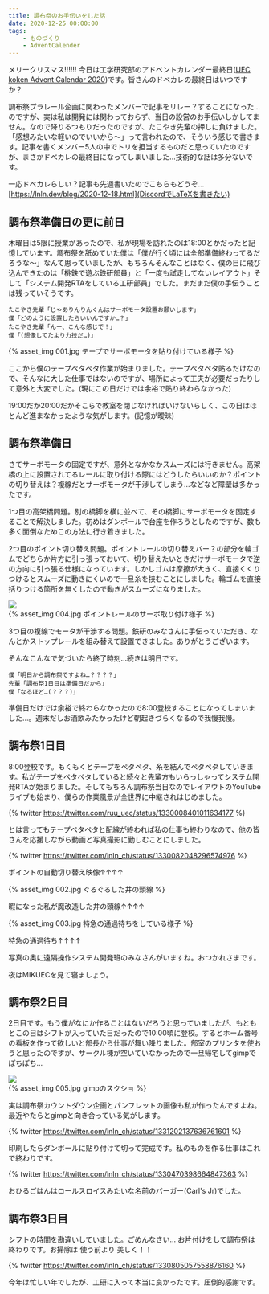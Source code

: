 ```yaml
---
title: 調布祭のお手伝いをした話
date: 2020-12-25 00:00:00
tags:
    - ものづくり
    - AdventCalender
---
```



メリークリスマス!!!!!!
今日は工学研究部のアドベントカレンダー最終日(<a href="https://adventar.org/calendars/5692">UEC koken Advent Calendar 2020</a>)です。皆さんのドベカレの最終日はいつですか？
    
調布祭プラレール企画に関わったメンバーで記事をリレー？することになった…のですが、実は私は開発には関わっておらず、当日の設営のお手伝いしかしてません。なので降りるつもりだったのですが、たこやき先輩の押しに負けました。「感想みたいな軽いのでいいから〜」って言われたので、そういう感じで書きます。記事を書くメンバー5人の中でトリを担当するものだと思っていたのですが、まさかドベカレの最終日になってしまいました…技術的な話は多分ないです。
    
一応ドベカレらしい？記事も先週書いたのでこちらもどうぞ…
[https://lnln.dev/blog/2020-12-18.html](DiscordでLaTeXを書きたい)

<!-- more -->
  
## 調布祭準備日の更に前日
  
木曜日は5限に授業があったので、私が現場を訪れたのは18:00とかだったと記憶しています。調布祭を舐めていた僕は「僕が行く頃には全部準備終わってるだろうな〜」なんて思っていましたが、もちろんそんなことはなく、僕の目に飛び込んできたのは「桃鉄で遊ぶ鉄研部員」と「一度も試走してないレイアウト」そして「システム開発RTAをしている工研部員」でした。まだまだ僕の手伝うことは残っていそうです。
    
    たこやき先輩「じゃありんりんくんはサーボモータ設置お願いします」
    僕「どのように設置したらいいんですか…？」
    たこやき先輩「んー、こんな感じで！」
    僕「(想像してたより力技だ…)」

{% asset_img 001.jpg テープでサーボモータを貼り付けている様子 %}
  
ここから僕のテープペタペタ作業が始まりました。テープペタペタ貼るだけなので、そんなに大した仕事ではないのですが、場所によって工夫が必要だったりして意外と大変でした。(現にこの日だけでは余裕で貼り終わらなかった)

19:00だか20:00だかそこらで教室を閉じなければいけないらしく、この日はほとんど進まなかったような気がします。(記憶が曖昧)

## 調布祭準備日
  
さてサーボモータの固定ですが、意外となかなかスムーズには行きません。高架橋の上に設置されてるレールに取り付ける際にはどうしたらいいのか？ポイントの切り替えは？複線だとサーボモータが干渉してしまう…などなど障壁は多かったです。
    
1つ目の高架橋問題。別の橋脚を横に並べて、その橋脚にサーボモータを固定することで解決しました。初めはダンボールで台座を作ろうとしたのですが、数も多く面倒なためこの方法に行き着きました。
    
2つ目のポイント切り替え問題。ポイントレールの切り替えバー？の部分を輪ゴムでどちらか片方に引っ張っておいて、切り替えたいときだけサーボモータで逆の方向に引っ張る仕様になっています。しかしゴムは摩擦が大きく、直接くくりつけるとスムーズに動きにくいので一旦糸を挟むことにしました。輪ゴムを直接括りつける箇所を無くしたので動きがスムーズになりました。
  
  <div class="subject-img"><a href="./004.jpg"><img src="./small-004.jpg"></a></div>
{% asset_img 004.jpg ポイントレールのサーボ取り付け様子 %}


3つ目の複線でモータが干渉する問題。鉄研のみなさんに手伝っていただき、なんとかストップレールを組み替えて設置できました。ありがとうございます。
    
そんなこんなで気づいたら終了時刻…続きは明日です。
    
    僕「明日から調布祭ですよね…？？？？」
    先輩「調布祭1日目は準備日だから」
    僕「なるほど…(？？？)」
    
準備日だけでは余裕で終わらなかったので8:00登校することになってしまいました…。週末だしお酒飲みたかったけど朝起きづらくなるので我慢我慢。
  
## 調布祭1日目
  
8:00登校です。もくもくとテープをペタペタ、糸を結んでペタペタしていきます。私がテープをペタぺタしていると続々と先輩方もいらっしゃってシステム開発RTAが始まりました。そしてもちろん調布祭当日なのでレイアウトのYouTubeライブも始まり、僕らの作業風景が全世界に中継されはじめました。  


{% twitter https://twitter.com/ruu_uec/status/1330008401011634177 %}
  
とは言ってもテープペタペタと配線が終われば私の仕事も終わりなので、他の皆さんを応援しながら動画と写真撮影に勤しむことにしました。

{% twitter https://twitter.com/lnln_ch/status/1330082048296574976 %}

ポイントの自動切り替え映像↑↑↑↑
  
  
{% asset_img 002.jpg ぐるぐるした井の頭線 %}

暇になった私が魔改造した井の頭線↑↑↑↑
  
{% asset_img 003.jpg 特急の通過待ちをしている様子 %}
  
特急の通過待ち↑↑↑↑

写真の奥に遠隔操作システム開発班のみなさんがいますね。おつかれさまです。
    
夜はMIKUECを見て寝ましょう。
  
## 調布祭2日目

2日目です。もう僕がなにか作ることはないだろうと思っていましたが、もともとこの日はシフトが入っていた日だったので10:00頃に登校。するとホーム番号の看板を作って欲しいと部長から仕事が舞い降りました。部室のプリンタを使おうと思ったのですが、サークル棟が空いていなかったので一旦帰宅してgimpでぽちぽち…
  

  <div class="subject-img"><a href="./005.jpg"><img src="./small-005.jpg"></a></div>
{% asset_img 005.jpg gimpのスクショ %}

実は調布祭カウントダウン企画とパンフレットの画像も私が作ったんですよね。最近やたらとgimpと向き合っている気がします。

{% twitter https://twitter.com/lnln_ch/status/1331202137636761601 %}

印刷したらダンボールに貼り付けて切って完成です。私のものを作る仕事はこれで終わりです。

{% twitter https://twitter.com/lnln_ch/status/1330470398664847363 %}
  
おひるごはんはロールスロイスみたいな名前のバーガー(Carl's Jr)でした。
  
## 調布祭3日目

シフトの時間を勘違いしていました。ごめんなさい…
お片付けをして調布祭は終わりです。お掃除は 使う前より 美しく！！

{% twitter https://twitter.com/lnln_ch/status/1330805057558876160 %}


今年は忙しい年でしたが、工研に入って本当に良かったです。圧倒的感謝です。
  